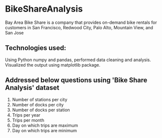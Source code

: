 # BikeShareAnalysis
Bay Area Bike Share is a company that provides on-demand bike rentals for customers in San Francisco, Redwood City, Palo Alto, Mountain View, and San Jose

## Technologies used:
Using Python numpy and pandas, performed data cleaning and analysis.
Visualized the output using matplotlib package.

## Addressed below questions using 'Bike Share Analysis' dataset

1. Number of stations per city
2. Number of docks per city
3. Number of docks per station
4. Trips per year
5. Trips per month
6. Day on which trips are maximum 
7. Day on which trips are minimum 
